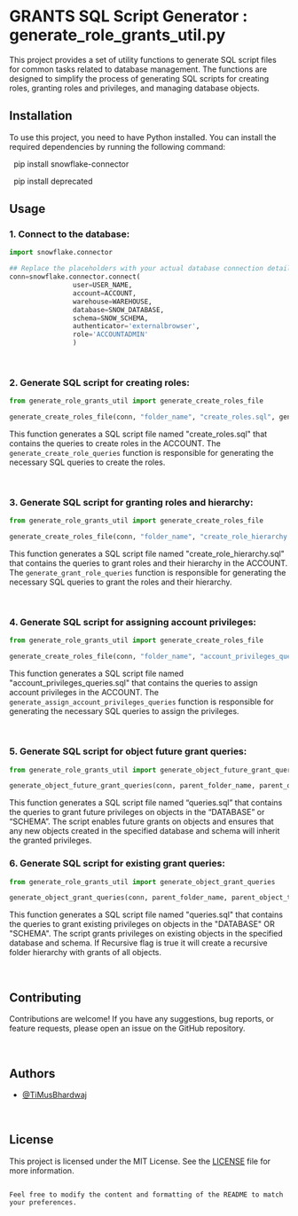 



#  GRANTS SQL Script Generator : generate_role_grants_util.py

This project provides a set of utility functions to generate SQL script files for common tasks related to database management. The functions are designed to simplify the process of generating SQL scripts for creating roles, granting roles and privileges, and managing database objects.

## Installation

To use this project, you need to have Python installed. You can install the required dependencies by running the following command:

 &nbsp;  pip install  snowflake-connector

&nbsp; pip install  deprecated


## Usage

### 1. Connect to the database:

```python
import snowflake.connector

## Replace the placeholders with your actual database connection details
conn=snowflake.connector.connect(
                user=USER_NAME,
                account=ACCOUNT,
                warehouse=WAREHOUSE,
                database=SNOW_DATABASE,
                schema=SNOW_SCHEMA,
                authenticator='externalbrowser',
                role='ACCOUNTADMIN'
                )
```

&nbsp;



### 2. Generate SQL script for creating roles:

```python
from generate_role_grants_util import generate_create_roles_file

generate_create_roles_file(conn, "folder_name", "create_roles.sql", generate_create_role_queries)
```

This function generates a SQL script file named "create_roles.sql" that contains the queries to create roles in the ACCOUNT.
The `generate_create_role_queries` function is responsible for generating the necessary SQL queries to create the roles.

&nbsp;
### 3. Generate SQL script for granting roles and hierarchy:

```python
from generate_role_grants_util import generate_create_roles_file

generate_create_roles_file(conn, "folder_name", "create_role_hierarchy.sql", generate_grant_role_queries)
```

This function generates a SQL script file named "create_role_hierarchy.sql" that contains the queries to grant roles and their hierarchy in the ACCOUNT. 
The `generate_grant_role_queries` function is responsible for generating the necessary SQL queries to grant the roles and their hierarchy.

&nbsp;
### 4. Generate SQL script for assigning account privileges:

```python
from generate_role_grants_util import generate_create_roles_file

generate_create_roles_file(conn, "folder_name", "account_privileges_queries.sql", generate_assign_account_privileges_queries)
```

This function generates a SQL script file named "account_privileges_queries.sql" that contains the queries to assign account privileges in the ACCOUNT. 
The `generate_assign_account_privileges_queries` function is responsible for generating the necessary SQL queries to assign the privileges.

&nbsp;
### 5. Generate SQL script for object future grant queries:

```python
from generate_role_grants_util import generate_object_future_grant_queries

generate_object_future_grant_queries(conn, parent_folder_name, parent_object_type, parent_object_name, object_type, recursive)
```

This function generates a SQL script file named “queries.sql” that contains the queries to grant future privileges on objects in the “DATABASE” or “SCHEMA”. 
The script enables future grants on objects and ensures that any new objects created in the specified database and schema will inherit the granted privileges.
&nbsp;
### 6. Generate SQL script for existing grant queries:

```python
from generate_role_grants_util import generate_object_grant_queries

generate_object_grant_queries(conn, parent_folder_name, parent_object_type, parent_object_name, object_type, recursive, single_file)
```

This function generates a SQL script file named "queries.sql" that contains the queries to grant existing privileges on objects in the "DATABASE" OR "SCHEMA". 
The script grants privileges on existing objects in the specified database and schema. If Recursive flag is true it will create a recursive folder hierarchy with grants of all objects.

&nbsp;
## Contributing

Contributions are welcome! If you have any suggestions, bug reports, or feature requests, please open an issue on the GitHub repository.

&nbsp;
## Authors

- [@TiMusBhardwaj](https://www.github.com/TiMusBhardwaj)

&nbsp;
## License

This project is licensed under the MIT License. See the [LICENSE](LICENSE) file for more information.
```

Feel free to modify the content and formatting of the README to match your preferences.
